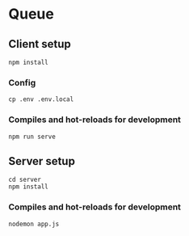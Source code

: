 # Queue

## Client setup
```
npm install
```

### Config
```
cp .env .env.local
```

### Compiles and hot-reloads for development
```
npm run serve
```

## Server setup
```
cd server
npm install
```

### Compiles and hot-reloads for development
```
nodemon app.js
```